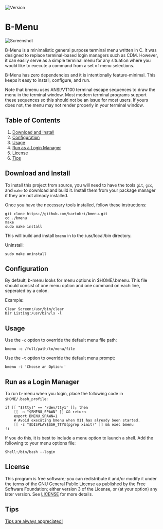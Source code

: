 ![Version](https://img.shields.io/badge/Version-0.2.0-green.svg)

B-Menu
======

![Screenshot](http://www.brianbarto.info/extern/images/bmenu/bmenu.png)

B-Menu is a minimalistic general purpose terminal menu written in C. It was designed to replace
terminal-based login managers such as CDM. However, it can easily serve as a simple terminal menu for
any situation where you would like to execute a command from a set of menu selections.

B-Menu has zero dependencies and it is intentionally feature-minimal. This keeps it easy to install, 
configure, and run. 

Note that bmenu uses ANSI/VT100 terminal escape sequences to draw the menu
in the terminal window. Most modern terminal programs support these sequences
so this should not be an issue for most users. If yours does not, the menu
may not render properly in your terminal window.

Table of Contents
-----------------

1. [Download and Install](#download-and-install)
2. [Configuration](#configuration)
3. [Usage](#usage)
4. [Run as a Login Manager](#run-as-a-login-manager)
5. [License](#license)
6. [Tips](#tips)

Download and Install
--------------------

To install this project from source, you will need to have the tools `git`,
`gcc`, and `make` to download and build it. Install them from your package
manager if they are not already installed.

Once you have the necessary tools installed, follow these instructions:

```
git clone https://github.com/bartobri/bmenu.git
cd ./bmenu
make
sudo make install
```

This will build and install `bmenu` in to the /usr/local/bin directory.

Uninstall:

```
sudo make uninstall
```

Configuration
-------------

By default, b-menu looks for menu options in $HOME/.bmenu. This file
should consist of one menu option and one command on each line, seperated by a colon.

Example:

```
Clear Screen:/usr/bin/clear
Dir Listing:/usr/bin/ls -l
```

Usage
-----

Use the `-c` option to override the default menu file path:
```
bmenu -c /full/path/to/menu/file
```

Use the `-t` option to override the default menu prompt:
```
bmenu -t 'Choose an Option:'
```

Run as a Login Manager
----------------------

To run b-menu when you login, place the following code in `$HOME/.bash_profile`:

```
if [[ "$(tty)" == '/dev/tty1' ]]; then
    [[ -n "$BMENU_SPAWN" ]] && return
    export BMENU_SPAWN=1
    # Avoid executing bmenu when X11 has already been started.
    [[ -z "$DISPLAY$SSH_TTY$(pgrep xinit)" ]] && exec bmenu
fi
```

If you do this, it is best to include a menu option to launch a shell. Add the following to your menu
options file:

```
Shell:/bin/bash --login
```

License
-------

This program is free software; you can redistribute it and/or modify it under the terms of the GNU 
General Public License as published by the Free Software Foundation; either version 3 of the License,
or (at your option) any later version.  See [LICENSE](LICENSE) for more details.

Tips
----

[Tips are always appreciated!](https://github.com/bartobri/tips)
